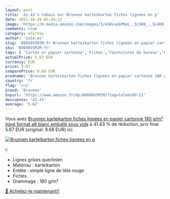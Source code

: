 ```yaml
---
layout: post
title: '41.43 % rabais sur Brunnen karteikarton fiches lignées en p'
date: 2021-10-29 05:29:33
image: 'https://m.media-amazon.com/images/I/41HvvpbPNoL._SL500_._SL400_.jpg'
comments: true
category: ofertas
author: 'tole.es'
slug: 'B00X0VSMJM-fr Brunnen karteikarton fiches lignées en papier cartonné 180...'
sku: 'B00X0VSMJM-fr'
tags: [ 'Cartes et papier cartonné','Fiches','Fournitures de bureau','Papeterie','brunnen', ]
actualPrice: 5.67 EUR
currency: EUR
price: 5.67
comparePrice: 9.68 EUR
prodname: 'Brunnen karteikarton fiches lignées en papier cartonné 180 g/m²  ligné  format a6  blanc  emballé sous vide'
country: 'fr'
flag: '🇫🇷'
brand: 'Brunnen'
buyurl: 'https://www.amazon.fr/dp/B00X0VSMJM/?tag=tolees0d-21'
descuento: '41.43'
average: '5.67'
---
```


Vous avez [Brunnen karteikarton fiches lignées en papier cartonné 180 g/m²  ligné  format a6  blanc  emballé sous vide](https://www.amazon.fr/dp/B00X0VSMJM/?tag=tolees0d-21)  à  41.43 % de réduction, prix final  5.67 EUR (original: 9.68 EUR) ici:

[![Brunnen karteikarton fiches lignées en p](https://m.media-amazon.com/images/I/41HvvpbPNoL._SL500_._SL400_.jpg)](https://www.amazon.fr/dp/B00X0VSMJM/?tag=tolees0d-21)

ℹ️:

- Lignes grises querlinien
- Matériau : karteikarton
- Entête : simple ligne de tête rouge
- Fiches
- Grammage : 180 g/m²

[🛒 Achetez-le maintenant!!](https://www.amazon.fr/dp/B00X0VSMJM/?tag=tolees0d-21)
